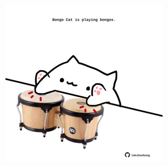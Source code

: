 <!-- built at 27/11/2023, 18:00:40 UTC -->
<p align="center">
  <img width="500" height="500" src="./ReadmeImage.svg">
</p>
